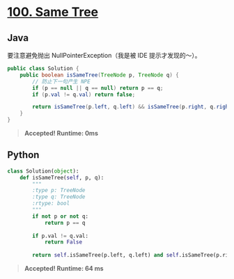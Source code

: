 # [100. Same Tree](https://leetcode.com/problems/same-tree/)

## Java

要注意避免抛出 NullPointerException（我是被 IDE 提示才发现的～）。

```java
public class Solution {
    public boolean isSameTree(TreeNode p, TreeNode q) {
        // 防止下一句产生 NPE
        if (p == null || q == null) return p == q;
        if (p.val != q.val) return false;

        return isSameTree(p.left, q.left) && isSameTree(p.right, q.right);
    }
}
```

> **Accepted! Runtime: 0ms**

## Python

```python
class Solution(object):
    def isSameTree(self, p, q):
        """
        :type p: TreeNode
        :type q: TreeNode
        :rtype: bool
        """
        if not p or not q:
            return p == q
            
        if p.val != q.val:
            return False
        
        return self.isSameTree(p.left, q.left) and self.isSameTree(p.right, q.right)
```

> **Accepted! Runtime: 64 ms**